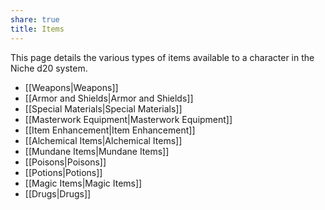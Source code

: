 ```yaml
---
share: true
title: Items
---
```

This page details the various types of items available to a character in the Niche d20 system.

- [[Weapons|Weapons]]
- [[Armor and Shields|Armor and Shields]]
- [[Special Materials|Special Materials]]
- [[Masterwork Equipment|Masterwork Equipment]]
- [[Item Enhancement|Item Enhancement]]
- [[Alchemical Items|Alchemical Items]]
- [[Mundane Items|Mundane Items]]
- [[Poisons|Poisons]]
- [[Potions|Potions]]
- [[Magic Items|Magic Items]]
- [[Drugs|Drugs]]